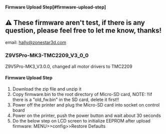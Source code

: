 #### Firmware Upload Step[#firmware-upload-step]

## :warning: These firmware aren't test, if there is any question, please feel free to let me know, thanks!
email: hally@zonestar3d.com

### Z9V5Pro-MK3-TMC2209_V3_0_0
Z9V5Pro-MK3_V3.0.0, changed all motor drivers to TMC2209



#### Firmware Upload Step
1. Download the zip file and unzip it
2. Copy firmware.bin to the root directory of Micro-SD card, 
NOTE: !!if there is a "old_fw.bin" in the SD card, delete it first!!
3. Power off the printer and plug the Micro-SD card into socket on control board
4. Power on the printer, push the power button and wait about 30 seconds
5. Do the below step on LCD screen to initialize EEPROM after upload firmware:
MENU>>config>>Restore Defaults